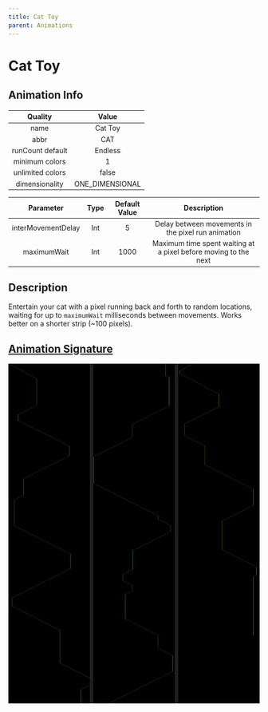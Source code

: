 ```yaml
---
title: Cat Toy
parent: Animations
---
```


<!-- THIS FILE IS AUTOMATICALLY GENERATED -->
<!-- MAKE CHANGES TO THE AnimationInfo INSTANCE ASSOCIATED WITH THIS ANIMATION -->

# Cat Toy

## Animation Info

|Quality|Value|
|:-:|:-:|
|name|Cat Toy|
|abbr|CAT|
|runCount default|Endless|
|minimum colors|1|
|unlimited colors|false|
|dimensionality|ONE_DIMENSIONAL|

|Parameter|Type|Default Value|Description|
|:-:|:-:|:-:|:-:|
|interMovementDelay|Int|5|Delay between movements in the pixel run animation|
|maximumWait|Int|1000|Maximum time spent waiting at a pixel before moving to the next|

## Description
Entertain your cat with a pixel running back and forth to random locations, waiting for up to `maximumWait` milliseconds between movements.
Works better on a shorter strip (~100 pixels).

## [Animation Signature](Animation-Signatures)
![Cat Toy Signature](/signatures/cat_toy.png)

